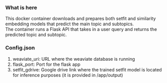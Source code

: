 ### What is here
This docker container downloads and prepares both setfit and similarity embedding models that predict the main topic and subtopics.  
The container runs a Flask API that takes in a user query and returns the predicted topic and subtopic.

### Config.json
1. weaviate_uri: URL where the weaviate database is running
2. flask_port: Port for the flask app
3. setfit_gdrive: Google drive link where the trained setfit model is located for inference purposes (it is provided in /app/output)